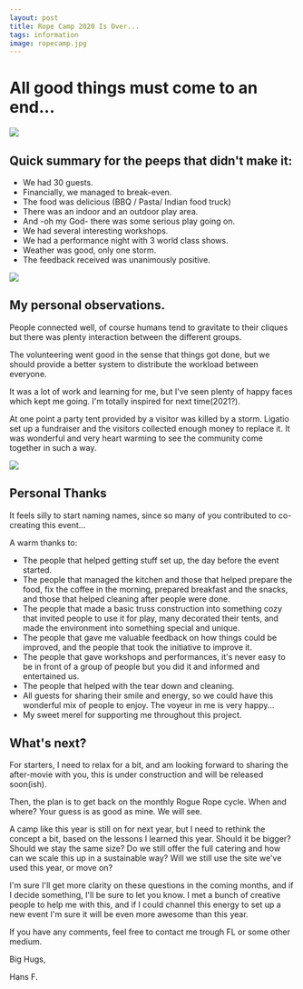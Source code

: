 ```yaml
---
layout: post
title: Rope Camp 2020 Is Over...
tags: information
image: ropecamp.jpg
---
```

# All good things must come to an end...

![]({{site.url}}/assets/img/sUqo7Ui.png)

## Quick summary for the peeps that didn't make it:

* We had 30 guests.
* Financially, we managed to break-even.
* The food was delicious (BBQ / Pasta/  Indian food truck)
* There was an indoor and an outdoor play area.
* And -oh my God- there was some serious play going on.
* We had several interesting workshops. 
* We had a performance night with 3 world class shows.
* Weather was good, only one storm.
* The feedback received  was unanimously positive.

![]({{site.url}}/assets/img/AoaYn3o.png)

## My personal observations.
People connected well, of course humans tend to gravitate to their cliques but there was plenty interaction between the different groups.
 
The volunteering went good in the sense that things got done, but we should provide a better system to distribute the workload between everyone.
 
It was a lot of work and learning for me, but I've seen plenty of happy faces which kept me going. I'm totally inspired for next time(2021?).
 
At one point a party tent provided by a visitor was killed by a storm. Ligatio set up a fundraiser and the visitors collected enough money to replace it. It was wonderful and very heart warming to see the community come together in such a way.

![]({{site.url}}/assets/img/nHVaka7.png)

## Personal Thanks
It feels silly to start naming names, since so many of you contributed to co-creating this event...

A warm thanks to: 
* The people that helped getting stuff set up, the day before the event started.
* The people that managed the kitchen and those that helped prepare the food, fix the coffee in the morning, prepared breakfast and the snacks, and those that helped cleaning after people were done.
* The people that made a basic truss construction into something cozy that invited people to use it for play, many decorated their tents, and made the environment into something special and unique.
* The people that gave me valuable feedback on how things could be improved, and the people that took the initiative to improve it.
* The people that gave workshops and performances, it's never easy to be in front of a group of people but you did it and informed and entertained us.
* The people that helped with the tear down and cleaning.
* All guests for sharing their smile and energy, so we could have this wonderful mix of people to enjoy. The voyeur in me is very happy...
* My sweet merel for supporting me throughout this project.

## What's next?

For starters, I need to relax for a bit, and am looking forward to sharing the after-movie with you, this is under construction and will be released soon(ish).

Then, the plan is to get back on the monthly Rogue Rope cycle. When and where? Your guess is as good as mine. We will see.

A camp like this year is still on for next year, but I need to rethink the concept a bit, based on the lessons I learned this year. Should it be bigger? Should we stay the same size? Do we still offer the full catering and how can we scale this up in a sustainable way? Will we still use the site we've used this year, or move on? 

I'm sure I'll get more clarity on these questions in the coming months, and if I decide something, I'll be sure to let you know.  I met a bunch of creative people to help me with this, and if I could channel this energy to set up a new event I'm sure it will be even more awesome than this year.

If you have any comments, feel free to contact me trough FL or some other medium.

Big Hugs, 

Hans F.